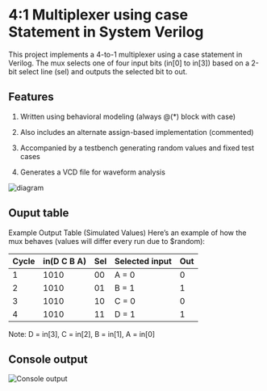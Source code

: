 
# 4:1 Multiplexer using case Statement in System Verilog

This project implements a 4-to-1 multiplexer using a case statement in Verilog. The mux selects one of four input bits (in[0] to in[3]) based on a 2-bit select line (sel) and outputs the selected bit to out.

## Features
1) Written using behavioral modeling (always @(*) block with case)

2) Also includes an alternate assign-based implementation (commented)

3) Accompanied by a testbench generating random values and fixed test cases

4) Generates a VCD file for waveform analysis

![diagram]()

## Ouput table

Example Output Table (Simulated Values)
Here’s an example of how the mux behaves (values will differ every run due to $random):

|Cycle|	in(D C B A)|	Sel| Selected input|	Out|
|----|-----|------|---|--|
|1	|1010|	00|	A = 0|	0|
|2	|1010|	01|	B = 1|	1|
|3	|1010|	10|	C = 0|	0|
|4	|1010|	11|	D = 1|	1|

Note: D = in[3], C = in[2], B = in[1], A = in[0]
## Console output

![Console output](https://via.placeholder.com/468x300?text=App+Screenshot+Here)

